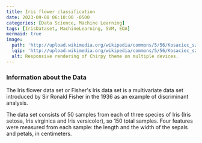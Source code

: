 ```yaml
---
title: Iris flower classification
date: 2023-09-08 06:10:00 -0500
categories: [Data Science, Machine Learning]
tags: [IrisDataset, MachineLearning, SVM, EDA]
mermaid: true
image:
  path: 'http://upload.wikimedia.org/wikipedia/commons/5/56/Kosaciec_szczecinkowaty_Iris_setosa.jpg'
  lqip: 'http://upload.wikimedia.org/wikipedia/commons/5/56/Kosaciec_szczecinkowaty_Iris_setosa.jpg'
  alt: Responsive rendering of Chirpy theme on multiple devices.
---
```


### Information about the Data
The Iris flower data set or Fisher's Iris data set is a multivariate data set introduced by Sir Ronald Fisher in the 1936 as an example of discriminant analysis.

The data set consists of 50 samples from each of three species of Iris (Iris setosa, Iris virginica and Iris versicolor), so 150 total samples. Four features were measured from each sample: the length and the width of the sepals and petals, in centimeters.